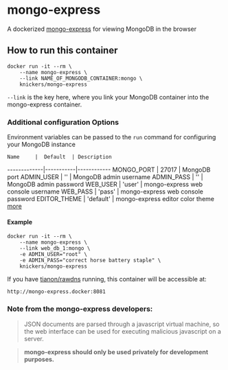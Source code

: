 # mongo-express

A dockerized [mongo-express](https://github.com/andzdroid/mongo-express) for viewing MongoDB in the browser

## How to run this container

	docker run -it --rm \
		--name mongo-express \
		--link NAME_OF_MONGODB_CONTAINER:mongo \
		knickers/mongo-express

`--link` is the key here, where you link your MongoDB container into the mongo-express container.

### Additional configuration Options

Environment variables can be passed to the `run` command for configuring your MongoDB instance

    Name     |  Default  | Description
-------------|-----------|------------
MONGO_PORT   | 27017     | MongoDB port
ADMIN_USER   | ''        | MongoDB admin username
ADMIN_PASS   | ''        | MongoDB admin password
WEB_USER     | 'user'    | mongo-express web console username
WEB_PASS     | 'pass'    | mongo-express web console password
EDITOR_THEME | 'default' | mongo-express editor color theme [more](http://codemirror.net/demo/theme.html)

#### Example

	docker run -it --rm \
		--name mongo-express \
		--link web_db_1:mongo \
		-e ADMIN_USER="root" \
		-e ADMIN_PASS="correct horse battery staple" \
		knickers/mongo-express

If you have [tianon/rawdns](https://github.com/tianon/rawdns) running, this container will be accessible at:

`http://mongo-express.docker:8081`

### Note from the mongo-express developers:

> JSON documents are parsed through a javascript virtual machine, so the web interface can be used for executing malicious javascript on a server.

> **mongo-express should only be used privately for development purposes.**
